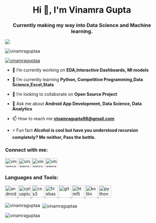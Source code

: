 <h1 align="center">Hi 👋, I'm Vinamra Gupta</h1>
<h3 align="center">Currently making my way into Data Science and Machine learning. </h3>
<p align="left"> <img src="https : //profile-counter.glitch.me/VinamraGuptaa/count.svg" /></p>

<p align="left"> <img src="https://komarev.com/ghpvc/?username=vinamraguptaa&label=Profile%20views&color=0e75b6&style=flat" alt="vinamraguptaa" /> </p>

<p align="left"> <a href="https://github.com/ryo-ma/github-profile-trophy"><img src="https://github-profile-trophy.vercel.app/?username=vinamraguptaa" alt="vinamraguptaa" /></a> </p>

- 🔭 I’m currently working on **EDA,Interactive Dashboards, Ml models**

- 🌱 I’m currently learning **Python, Competitive Programming,Data Science,Excel,Stats**

- 👯 I’m looking to collaborate on **Open Source Project**

- 💬 Ask me about **Android App Development, Data Science, Data Analytics**

- 📫 How to reach me **vinamragupta98@gmail.com**

- ⚡ Fun fact **Alcohol is cool but have you understood recursion completely? Me neither, Pass the bottle.**

<h3 align="left">Connect with me:</h3>
<p align="left">
<a href="https://linkedin.com/in/vinamragupta" target="blank"><img align="center" src="https://cdn.jsdelivr.net/npm/simple-icons@3.0.1/icons/linkedin.svg" alt="vinamragupta" height="30" width="40" /></a>
<a href="https://stackoverflow.com/users/vinamragupta" target="blank"><img align="center" src="https://cdn.jsdelivr.net/npm/simple-icons@3.0.1/icons/stackoverflow.svg" alt="vinamragupta" height="30" width="40" /></a>
<a href="https://fb.com/vinamragupta" target="blank"><img align="center" src="https://cdn.jsdelivr.net/npm/simple-icons@3.0.1/icons/facebook.svg" alt="vinamragupta" height="30" width="40" /></a>
<a href="https://instagram.com/vinamra98" target="blank"><img align="center" src="https://cdn.jsdelivr.net/npm/simple-icons@3.0.1/icons/instagram.svg" alt="vinamra98" height="30" width="40" /></a>
</p>

<h3 align="left">Languages and Tools:</h3>
<p align="left"> <a href="https://developer.android.com" target="_blank"> <img src="https://devicons.github.io/devicon/devicon.git/icons/android/android-original-wordmark.svg" alt="android" width="40" height="40"/> </a> <a href="https://www.w3schools.com/cpp/" target="_blank"> <img src="https://devicons.github.io/devicon/devicon.git/icons/cplusplus/cplusplus-original.svg" alt="cplusplus" width="40" height="40"/> </a> <a href="https://www.w3schools.com/css/" target="_blank"> <img src="https://devicons.github.io/devicon/devicon.git/icons/css3/css3-original-wordmark.svg" alt="css3" width="40" height="40"/> </a> <a href="https://firebase.google.com/" target="_blank"> <img src="https://www.vectorlogo.zone/logos/firebase/firebase-icon.svg" alt="firebase" width="40" height="40"/> </a> <a href="https://git-scm.com/" target="_blank"> <img src="https://www.vectorlogo.zone/logos/git-scm/git-scm-icon.svg" alt="git" width="40" height="40"/> </a> <a href="https://www.w3.org/html/" target="_blank"> <img src="https://devicons.github.io/devicon/devicon.git/icons/html5/html5-original-wordmark.svg" alt="html5" width="40" height="40"/> </a> <a href="https://kotlinlang.org" target="_blank"> <img src="https://www.vectorlogo.zone/logos/kotlinlang/kotlinlang-icon.svg" alt="kotlin" width="40" height="40"/> </a> <a href="https://www.python.org" target="_blank"> <img src="https://devicons.github.io/devicon/devicon.git/icons/python/python-original.svg" alt="python" width="40" height="40"/> </a> </p>

<p><img align="left" src="https://github-readme-stats.vercel.app/api/top-langs?username=vinamraguptaa&show_icons=true&locale=en&layout=compact" alt="vinamraguptaa" /></p>

<p>&nbsp;<img align="center" src="https://github-readme-stats.vercel.app/api?username=vinamraguptaa&show_icons=true&locale=en" alt="vinamraguptaa" /></p>

<p><img align="center" src="https://github-readme-streak-stats.herokuapp.com/?user=vinamraguptaa&" alt="vinamraguptaa" /></p>

